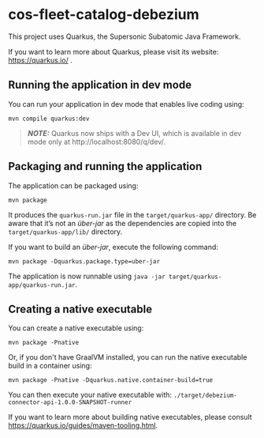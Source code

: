 # cos-fleet-catalog-debezium

This project uses Quarkus, the Supersonic Subatomic Java Framework.

If you want to learn more about Quarkus, please visit its website: https://quarkus.io/ .

## Running the application in dev mode

You can run your application in dev mode that enables live coding using:
```shell script
mvn compile quarkus:dev
```

> **_NOTE:_**  Quarkus now ships with a Dev UI, which is available in dev mode only at http://localhost:8080/q/dev/.

## Packaging and running the application

The application can be packaged using:
```shell script
mvn package
```
It produces the `quarkus-run.jar` file in the `target/quarkus-app/` directory.
Be aware that it’s not an _über-jar_ as the dependencies are copied into the `target/quarkus-app/lib/` directory.

If you want to build an _über-jar_, execute the following command:
```shell script
mvn package -Dquarkus.package.type=uber-jar
```

The application is now runnable using `java -jar target/quarkus-app/quarkus-run.jar`.

## Creating a native executable

You can create a native executable using: 
```shell script
mvn package -Pnative
```

Or, if you don't have GraalVM installed, you can run the native executable build in a container using: 
```shell script
mvn package -Pnative -Dquarkus.native.container-build=true
```

You can then execute your native executable with: `./target/debezium-connector-api-1.0.0-SNAPSHOT-runner`

If you want to learn more about building native executables, please consult https://quarkus.io/guides/maven-tooling.html.
